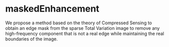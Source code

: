# maskedEnhancement
We propose a method based on the theory of Compressed Sensing to obtain an edge mask from the sparse Total Variation image to remove any high-frequency component that is not a real edge while maintaining the real boundaries of the image.
